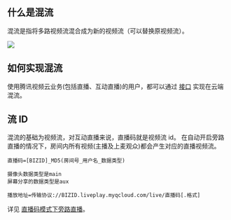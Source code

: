 ## 什么是混流
混流是指将多路视频流混合成为新的视频流（可以替换原视频流）。

![](http://imgcache.tcecqpoc.fsphere.cn/image/mc.qcloudimg.com/static/img/20dcad307192885fca4fd604b1fafad0/t610.png)

## 如何实现混流
使用腾讯视频云业务(包括直播、互动直播)的用户，都可以通过 [接口](http://tcecqpoc.fsphere.cn/document/product/267/8832) 实现在云端混流。

## 流 ID
混流的基础为视频流，对互动直播来说，直播码就是视频流 id。
在自动开启旁路直播的情况下，房间内所有视频(主播及上麦观众)都会产生对应的直播视频流。
```
直播码=[BIZID]_MD5(房间号_用户名_数据类型)

摄像头数据类型是main
屏幕分享的数据类型是aux

播放地址=传输协议://BIZID.liveplay.myqcloud.com/live/直播码[.格式]
```
详见 [直播码模式下旁路直播](http://tcecqpoc.fsphere.cn/document/product/268/8560)。
